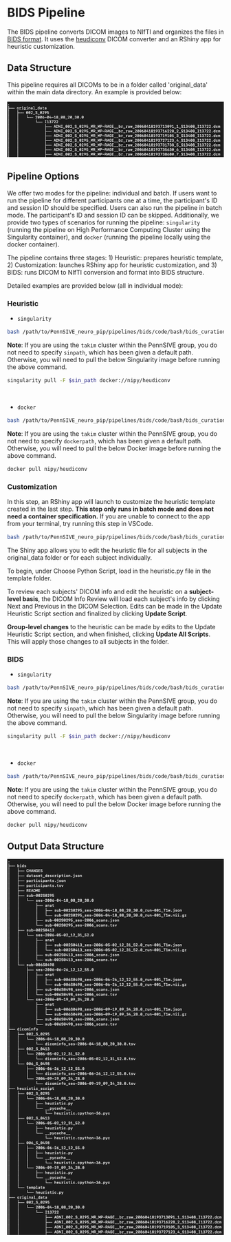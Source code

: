 # BIDS Pipeline

The BIDS pipeline converts DICOM images to NIfTI and organizes the files in [BIDS format](https://bids.neuroimaging.io/). It uses the [heudiconv](https://heudiconv.readthedocs.io/en/latest/) DICOM converter and an RShiny app for heuristic customization.

## Data Structure
This pipeline requires all DICOMs to be in a folder called 'original_data' within the main data directory. An example is provided below:

![Data Structure](/pipelines/bids/figure/data_structure.png)

## Pipeline Options
We offer two modes for the pipeline: individual and batch. If users want to run the pipeline for different participants one at a time, the participant's ID and session ID should be specified. Users can also run the pipeline in batch mode. The participant's ID and session ID can be skipped. Additionally, we provide two types of scenarios for running the pipeline: `singularity` (running the pipeline on High Performance Computing Cluster using the Singularity container), and `docker` (running the pipeline locally using the docker container). 

The pipeline contains three stages: 1) Heuristic: prepares heuristic template, 2) Customization: launches RShiny app for heuristic customization, and 3) BIDS: runs DICOM to NIfTI conversion and format into BIDS structure.

Detailed examples are provided below (all in individual mode):

### Heuristic

-   `singularity` 

```bash
bash /path/to/PennSIVE_neuro_pip/pipelines/bids/code/bash/bids_curation.sh -m /path/to/project -p sub-001 -s ses-01 --mode individual -c singularity --toolpath /path/to/PennSIVE_neuro_pip
```
**Note**: If you are using the `takim` cluster within the PennSIVE group, you do not need to specify `sinpath`, which has been given a default path. Otherwise, you will need to pull the below Singularity image before running the above command.

```bash
singularity pull -F $sin_path docker://nipy/heudiconv
```
<br>

-   `docker`

```bash
bash /path/to/PennSIVE_neuro_pip/pipelines/bids/code/bash/bids_curation.sh -m /path/to/project -p sub-001 --ses ses-01 --mode individual -c docker --toolpath /path/to/PennSIVE_neuro_pip
```
**Note**: If you are using the `takim` cluster within the PennSIVE group, you do not need to specify `dockerpath`, which has been given a default path. Otherwise, you will need to pull the below Docker image before running the above command.

```bash
docker pull nipy/heudiconv
```


### Customization

In this step, an RShiny app will launch to customize the heuristic template created in the last step. **This step only runs in batch mode and does not need a container specification.** If you are unable to connect to the app from your terminal, try running this step in VSCode. 

```bash
bash /path/to/PennSIVE_neuro_pip/pipelines/bids/code/bash/bids_curation.sh -m /path/to/project --step customization --toolpath /path/to/PennSIVE_neuro_pip
```

The Shiny app allows you to edit the heuristic file for all subjects in the original_data folder or for each subject individually. 

To begin, under Choose Python Script, load in the heuristic.py file in the template folder. 

To review each subjects' DICOM info and edit the heuristic on a **subject-level basis**, the DICOM Info Review will load each subject's info by clicking Next and Previous in the DICOM Selection. Edits can be made in the Update Heuristic Script section and finalized by clicking **Update Script**. 

**Group-level changes** to the heuristic can be made by edits to the Update Heuristic Script section, and when finished, clicking **Update All Scripts**. This will apply those changes to all subjects in the folder.


### BIDS

-   `singularity` 

```bash
bash /path/to/PennSIVE_neuro_pip/pipelines/bids/code/bash/bids_curation.sh -m /path/to/project -p sub-001 --ses ses-01 --mode individual --step bids -c singularity --toolpath /path/to/PennSIVE_neuro_pip
```
**Note**: If you are using the `takim` cluster within the PennSIVE group, you do not need to specify `sinpath`, which has been given a default path. Otherwise, you will need to pull the below Singularity image before running the above command.

```bash
singularity pull -F $sin_path docker://nipy/heudiconv
```
<br>

-   `docker`

```bash
bash /path/to/PennSIVE_neuro_pip/pipelines/bids/code/bash/bids_curation.sh -m /path/to/project -p sub-001 --ses ses-01 --mode individual --step bids -c docker --toolpath /path/to/PennSIVE_neuro_pip
```
**Note**: If you are using the `takim` cluster within the PennSIVE group, you do not need to specify `dockerpath`, which has been given a default path. Otherwise, you will need to pull the below Docker image before running the above command.

```bash
docker pull nipy/heudiconv
```


## Output Data Structure
![Output](/pipelines/bids/figure/output.png)